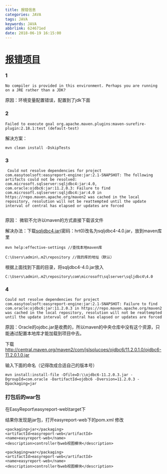 ```yaml
---
title: 报错信息
categories: JAVA
tags: JAVA
keywords: JAVA
abbrlink: 624671ed
date: 2018-06-19 16:15:00
---
```

# [报错项目](https://github.com/xianrendzw/EasyReport/blob/master/docs/manual/version2_0.md)

### 1

```
No compiler is provided in this environment. Perhaps you are running on a JRE rather than a JDK?

```

原因：环境变量配置错误，配置到了jdk下面


### 2

```
Failed to execute goal org.apache.maven.plugins:maven-surefire-plugin:2.18.1:test (default-test) 

```

解决方案：

```
mvn clean install -DskipTests

```

### 3

```
 Could not resolve dependencies for project com.easytoolsoft:easyreport-engine:jar:2.1-SNAPSHOT: The following artifacts could not be resolved: com.microsoft.sqlserver:sqljdbc4:jar:4.0, com.oracle:ojdbc6:jar:11.2.0.3: Failure to find com.microsoft.sqlserver:sqljdbc4:jar:4.0 in https://repo.maven.apache.org/maven2 was cached in the local repository, resolution will not be reattempted until the update interval of central has elapsed or updates are forced
 
 ```
 
 原因： 微软不允许以maven的方式直接下载该文件
 
 解决办法：下载[sqljdbc4.jar](https://pan.baidu.com/s/1wpYSMWrkihb7ZQpHXs-RXw)(密码：hrt0)改名为sqljdbc4-4.0.jar，放到maven库里
 
 ```
 mvn help:effective-settings //查找本地maven库
 
 ```
 
 ```
 C:\Users\admin\.m2\repository //我的库的地址（默认）
 
 ```
 根据上面找到下面的目录，将sqljdbc4-4.0.jar放入
 ```
 C:\Users\admin\.m2\repository\com\microsoft\sqlserver\sqljdbc4\4.0
 
 ```
 
### 4

```
Could not resolve dependencies for project com.easytoolsoft:easyreport-engine:jar:2.1-SNAPSHOT: Failure to find com.oracle:ojdbc6:jar:11.2.0.3 in https://repo.maven.apache.org/maven2 was cached in the local repository, resolution will not be reattempted until the update interval of central has elapsed or updates are forced 

```

原因：Oracle的ojdbc.jar是收费的，所以maven的中央仓库中没有这个资源，只能通过配置本地库才能加载到项目中去。

下载
http://central.maven.org/maven2/com/jslsolucoes/ojdbc6/11.2.0.1.0/ojdbc6-11.2.0.1.0.jar

输入下面的命名（记得改成合适自己的版本号）

```
mvn install:install-file -Dfile=D:\\ojdbc6-11.2.0.3.jar -DgroupId=com.oracle -DartifactId=ojdbc6 -Dversion=11.2.0.3 -Dpackaging=jar

```

### 打包后的war包

在EasyReport\easyreport-web\target下

结果你发现是jar包，打开easyreport-web下的pom.xml
修改

```
<packaging>jar</packaging>
<artifactId>easyreport-web</artifactId>
<name>easyreport-web</name>
<description>controller与web视图模块</description>

```

```
<packaging>war</packaging>
<artifactId>easyreport-web</artifactId>
<name>easyreport-web</name>
<description>controller与web视图模块</description>

```